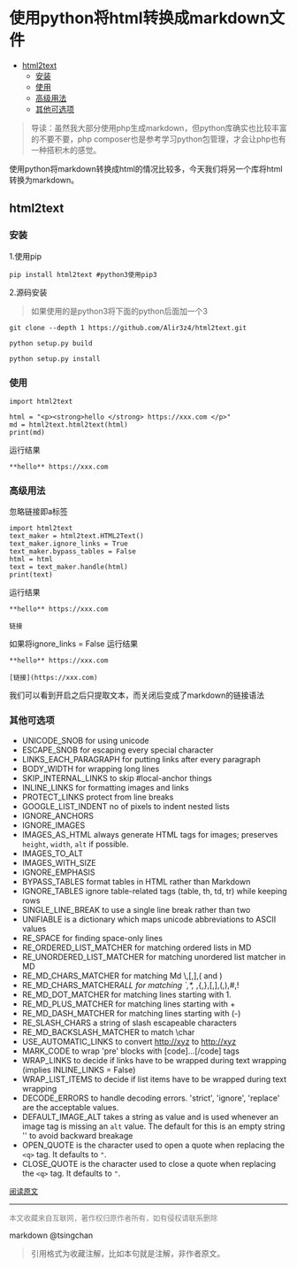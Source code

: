 使用python将html转换成markdown文件
==========================================

- [html2text](#html2text)
    - [安装](#安装)
    - [使用](#使用)
    - [高级用法](#高级用法)
    - [其他可选项](#其他可选项)

> 导读：虽然我大部分使用php生成markdown，但python库确实也比较丰富的不要不要，php composer也是参考学习python包管理，才会让php也有一种搭积木的感觉。
  
使用python将markdown转换成html的情况比较多，今天我们将另一个库将html转换为markdown。

## html2text


### 安装

1.使用pip

```
pip install html2text #python3使用pip3
```


2.源码安装 

> 如果使用的是python3将下面的python后面加一个3

```
git clone --depth 1 https://github.com/Alir3z4/html2text.git

python setup.py build

python setup.py install

```


### 使用

```
import html2text

html = "<p><strong>hello </strong> https://xxx.com </p>"
md = html2text.html2text(html)
print(md)

```


运行结果


```
**hello** https://xxx.com
```
### 高级用法

忽略链接即a标签

```
import html2text
text_maker = html2text.HTML2Text()
text_maker.ignore_links = True
text_maker.bypass_tables = False
html = html
text = text_maker.handle(html)
print(text)

```


运行结果

```
**hello** https://xxx.com

链接
```

如果将ignore\_links = False 运行结果

```
**hello** https://xxx.com

[链接](https://xxx.com)
```

我们可以看到开启之后只提取文本，而关闭后变成了markdown的链接语法

### 其他可选项

- UNICODE\_SNOB for using unicode
- ESCAPE\_SNOB for escaping every special character
- LINKS\_EACH\_PARAGRAPH for putting links after every paragraph
- BODY\_WIDTH for wrapping long lines
- SKIP\_INTERNAL\_LINKS to skip #local-anchor things
- INLINE\_LINKS for formatting images and links
- PROTECT\_LINKS protect from line breaks
- GOOGLE\_LIST\_INDENT no of pixels to indent nested lists
- IGNORE\_ANCHORS
- IGNORE\_IMAGES
- IMAGES\_AS\_HTML always generate HTML tags for images; preserves `height`, `width`, `alt` if possible.
- IMAGES\_TO\_ALT
- IMAGES\_WITH\_SIZE
- IGNORE\_EMPHASIS
- BYPASS\_TABLES format tables in HTML rather than Markdown
- IGNORE\_TABLES ignore table-related tags (table, th, td, tr) while keeping rows
- SINGLE\_LINE\_BREAK to use a single line break rather than two
- UNIFIABLE is a dictionary which maps unicode abbreviations to ASCII values
- RE\_SPACE for finding space-only lines
- RE\_ORDERED\_LIST\_MATCHER for matching ordered lists in MD
- RE\_UNORDERED\_LIST\_MATCHER for matching unordered list matcher in MD
- RE\_MD\_CHARS\_MATCHER for matching Md \\,\[,\],( and )
- RE\_MD\_CHARS\_MATCHER*ALL for matching `,\*,* ,{,},\[,\],(,),#,!
- RE\_MD\_DOT\_MATCHER for matching lines starting with 1.
- RE\_MD\_PLUS\_MATCHER for matching lines starting with +
- RE\_MD\_DASH\_MATCHER for matching lines starting with (-)
- RE\_SLASH\_CHARS a string of slash escapeable characters
- RE\_MD\_BACKSLASH\_MATCHER to match \\char
- USE\_AUTOMATIC\_LINKS to convert <http://xyz> to <http://xyz>
- MARK\_CODE to wrap 'pre' blocks with \[code\]...\[/code\] tags
- WRAP\_LINKS to decide if links have to be wrapped during text wrapping (implies INLINE\_LINKS = False)
- WRAP\_LIST\_ITEMS to decide if list items have to be wrapped during text wrapping
- DECODE\_ERRORS to handle decoding errors. 'strict', 'ignore', 'replace' are the acceptable values.
- DEFAULT\_IMAGE\_ALT takes a string as value and is used whenever an image tag is missing an `alt` value. The default for this is an empty string '' to avoid backward breakage
- OPEN\_QUOTE is the character used to open a quote when replacing the `<q>` tag. It defaults to `"`.
- CLOSE\_QUOTE is the character used to close a quote when replacing the `<q>` tag. It defaults to `"`.


<font size=2 color=grey>[阅读原文](https://litets.com/article/2019/4/3/103.html)</font>


----
<font size=2 color='grey'>本文收藏来自互联网，著作权归原作者所有，如有侵权请联系删除</font>

markdown @tsingchan 

> 引用格式为收藏注解，比如本句就是注解，非作者原文。
